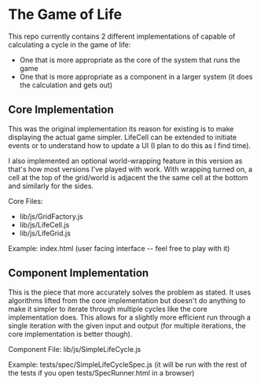The Game of Life
================
This repo currently contains 2 different implementations of capable of calculating a cycle in the game of life:
* One that is more appropriate as the core of the system that runs the game
* One that is more appropriate as a component in a larger system (it does the calculation and gets out)

Core Implementation
-------------------
This was the original implementation its reason for existing is to make displaying the actual game simpler. LifeCell can be extended to initiate events or to understand how to update a UI (I plan to do this as I find time).

I also implemented an optional world-wrapping feature in this version as that's how most versions I've played with work. With wrapping turned on, a cell at the top of the grid/world is adjacent the the same cell at the bottom and similarly for the sides.

Core Files:
* lib/js/GridFactory.js
* lib/js/LifeCell.js
* lib/js/LifeGrid.js

Example: index.html (user facing interface -- feel free to play with it)

Component Implementation
------------------------
This is the piece that more accurately solves the problem as stated. It uses algorithms lifted from the core implementation but doesn't do anything to make it simpler to iterate through multiple cycles like the core implementation does. This allows for a slightly more efficient run through a single iteration with the given input and output (for multiple iterations, the core implementation is better though).

Component File:
lib/js/SimpleLifeCycle.js

Example: tests/spec/SimpleLifeCycleSpec.js (it will be run with the rest of the tests if you open tests/SpecRunner.html in a browser)
